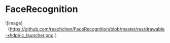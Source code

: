 # FaceRecognition
![image]（https://github.com/reachchen/FaceRecognition/blob/master/res/drawable-xhdpi/ic_launcher.png ）

